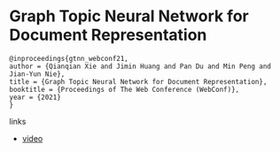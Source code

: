 # Graph Topic Neural Network for Document Representation

```
@inproceedings{gtnn_webconf21,
author = {Qianqian Xie and Jimin Huang and Pan Du and Min Peng and Jian-Yun Nie},
title = {Graph Topic Neural Network for Document Representation},
booktitle = {Proceedings of The Web Conference (WebConf)},
year = {2021}
}
```

links
- [video](https://www.youtube.com/watch?v=Ao65_ORPrx0)
